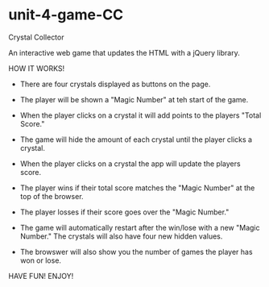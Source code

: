 # unit-4-game-CC
Crystal Collector

An interactive web game that updates the HTML with a jQuery library.

HOW IT WORKS!

- There are four crystals displayed as buttons on the page. 

- The player will be shown a "Magic Number" at teh start of the game.

- When the player clicks on a crystal it will add points to the players "Total Score."

- The game will hide the amount of each crystal until the player clicks a crystal. 

- When the player clicks on a crystal the app will update the players score.

- The player wins if their total score matches the "Magic Number" at the top of the browser.

- The player losses if their score goes over the "Magic Number."

- The game will automatically restart after the win/lose with a new "Magic Number." The crystals will also have four new hidden values.

- The browswer will also show you the number of games the player has won or lose.

HAVE FUN! ENJOY! 